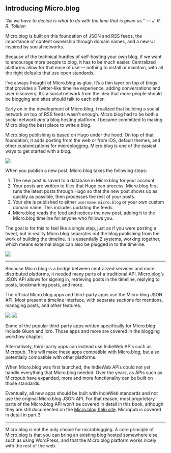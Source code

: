 ## Introducing Micro.blog

_“All we have to decide is what to do with the time that is given us.” — J. R. R. Tolkien_

Micro.blog is built on this foundation of JSON and RSS feeds, the importance of content ownership through domain names, and a new UI inspired by social networks.

Because of the technical hurdles of self-hosting your own blog, if we want to encourage more people to blog, it has to be much easier. Centralized platforms allow for that ease of use — nothing to install or maintain, with all the right defaults that use open standards.

I’ve always thought of Micro.blog as glue. It’s a thin layer on top of blogs that provides a Twitter-like timeline experience, adding conversations and user discovery. It’s a social network from the idea that more people should be blogging and sites should talk to each other.

Early on in the development of Micro.blog, I realized that building a social network on top of RSS feeds wasn't enough. Micro.blog had to be both a social network _and_ a blog hosting platform. I became committed to making Micro.blog the best place to write a blog.

Micro.blog publishing is based on Hugo under the hood. On top of that foundation, it adds posting from the web or from iOS, default themes, and other customizations for microblogging. Micro.blog is one of the easiest ways to get started with a blog.

![][image-1]

When you publish a new post, Micro.blog takes the following steps:

1. The new post is saved to a database in Micro.blog for your account.
2. Your posts are written to files that Hugo can process. Micro.blog first runs the latest posts through Hugo so that the new post shows up as quickly as possible, then processes the rest of your posts.
3. Your site is published to either `username.micro.blog` or your own custom domain name. This includes updating the feeds.
4. Micro.blog reads the feed and notices the new post, adding it to the Micro.blog timeline for anyone who follows you.

The goal is for this to feel like a single step, just as if you were posting a tweet, but in reality Micro.blog separates out the blog publishing from the work of building the timeline. It is essentially 2 systems, working together, which means external blogs can also be plugged in to the timeline.

![][image-2]

---- 

Because Micro.blog is a bridge between centralized services and more distributed platforms, it needed many parts of a traditional API. Micro.blog’s JSON API allows for signing in, retrieving posts in the timeline, replying to posts, bookmarking posts, and more.

The official Micro.blog apps and third-party apps use the Micro.blog JSON API. Most present a timeline interface, with separate sections for mentions, managing posts, and other features.

![][image-3] ![][image-4]

Some of the popular third-party apps written specifically for Micro.blog include Gluon and Icro. Those apps and more are covered in the blogging workflow chapter.

Alternatively, third-party apps can instead use IndieWeb APIs such as Micropub. This will make these apps compatible with Micro.blog, but also potentially compatible with other platforms.

When Micro.blog was first launched, the IndieWeb APIs could not yet handle everything that Micro.blog needed. Over the years, as APIs such as Micropub have expanded, more and more functionality can be built on those standards.

Eventually, all new apps should be built with IndieWeb standards and not use the original Micro.blog JSON API. For that reason, most proprietary parts of the Micro.blog API won’t be covered in detail in this book, although they are still documented on the [Micro.blog help site][1]. Micropub is covered in detail in part 3.

---- 

Micro.blog is not the only choice for microblogging. A core principle of Micro.blog is that you can bring an existing blog hosted somewhere else, such as using WordPress, and that the Micro.blog platform works nicely with the rest of the web.

[1]:	https://help.micro.blog/

[image-1]:	https://book.micro.blog/uploads/2020/64d82327cd.png
[image-2]:	https://book.micro.blog/uploads/2020/5e218ee372.png
[image-3]:	https://book.micro.blog/uploads/2020/ed9043efb2.png
[image-4]:	https://book.micro.blog/uploads/2020/87ba0b1e20.png